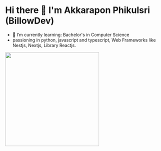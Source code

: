 
# Hi there 👋 I'm Akkarapon Phikulsri (BillowDev)

- 🌱 I’m currently learning: Bachelor's in Computer Science
- passioning in python, javascript and typescript, Web Frameworks like Nestjs, Nextjs, Library Reactjs.

<a href="https://github.com/404"><img src="https://github-readme-stats-eight-theta.vercel.app/api/top-langs/?username=billowdev&layout=compact&langs_count=6&theme=algolia" width="300"> 
</a>

